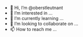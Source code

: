 - 👋 Hi, I’m @oberstleutnant
- 👀 I’m interested in ...
- 🌱 I’m currently learning ...
- 💞️ I’m looking to collaborate on ...
- 📫 How to reach me ...

<!---
oberstleutnant/oberstleutnant is a ✨ special ✨ repository because its `README.md` (this file) appears on your GitHub profile.
You can click the Preview link to take a look at your changes.
--->
